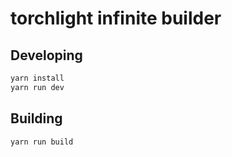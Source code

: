 # torchlight infinite builder

## Developing

```sh
yarn install
yarn run dev
```

## Building

```bash
yarn run build
```
